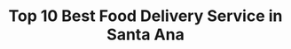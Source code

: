 ---
layout: ampstory
title: Top 10 Best Food Delivery Service in Santa Ana
cover:
   title: Top 10 Best Food Delivery Service in Santa Ana
   subtitle: KARINOV
   background: ../assets/images/food-delivery/santa-ana.jpg

pages: 
 - layout: thirds
   top: <h1>#1 California Pizza Kitchen at Santa Ana</h1>
   bottom: "<p>The food is delicious amazing fresh pizza and delicious casear salad.</p>"
   background: ../assets/images/food-delivery/A.jpg
   backgroundblur: true
   cta:
      link: https://karinov.co.id
      text: Toplist   
 - layout: thirds
   top: <h1>#2 Bari Pasta and Pizza</h1>
   bottom: "<p>Staff was very friendly when I came to pick up my carry out order.</p>"
   background: ../assets/images/food-delivery/B.jpg
   backgroundblur: true
   cta:
      link: https://karinov.co.id
      text: Toplist  
 - layout: thirds
   top: <h1>#3 Peroni Pizza</h1>
   bottom: "<p>Awesome good tasting local pizza! Great value and fast service.</p>"
   background: ../assets/images/food-delivery/C.jpg
   backgroundblur: true
   cta:
      link: https://karinov.co.id
      text: Toplist
 - layout: thirds
   top: <h1>#4 Pizza Loca</h1>
   bottom: "<p>La Pizza Loca is the best pizza I have ever tasted.</p>"
   background: ../assets/images/food-delivery/D.jpg
   backgroundblur: true
   cta:
      link: https://karinov.co.id
      text: Toplist  
 - layout: thirds
   top: <h1>#5 Pizza Hut</h1>
   bottom: "<p>They are always really friendly at this location.</p>"
   background: ../assets/images/food-delivery/E.jpg
   backgroundblur: true
   cta:
      link: https://karinov.co.id
      text: Toplist  
 - layout: thirds
   top: <h1>#6 Pizza Trio</h1>
   bottom: "<p>Address: 1473 S Main St, Santa Ana, CA 92707, United States | Rating: 4.3 (313).</p>"
   background: ../assets/images/food-delivery/F.jpg
   backgroundblur: true
   cta:
      link: https://karinov.co.id
      text: Toplist  
 - layout: thirds
   top: <h1>#7 The Pizza Press</h1>
   bottom: "<p>Address: 117 W 4th St Unit 101, Santa Ana, CA 92701, United States | Rating: 4.5 (309).</p>"
   background: ../assets/images/food-delivery/G.jpg
   backgroundblur: true
   cta:
      link: https://karinov.co.id
      text: Toplist 
 - layout: thirds
   top: <h1>#8 Rafael’s Pizza</h1>
   bottom: "<p>Address: 128 W MacArthur Blvd, Santa Ana, CA 92707, United States | Rating: 4.6 (300).</p>"
   background: ../assets/images/food-delivery/H.jpg
   backgroundblur: true
   cta:
      link: https://karinov.co.id
      text: Toplist 
 - layout: thirds
   top: <h1>#9 Pizza Hut</h1>
   bottom: "<p>Address: 1036 S Main St 104, Santa Ana, CA 92701, United States | Rating:  3.7 (282).</p>"
   background: ../assets/images/food-delivery/I.jpg
   backgroundblur: true
   cta:
      link: https://karinov.co.id
      text: Toplist 
 - layout: thirds
   top: <h1>#10 Pizza Hut</h1>
   bottom: "<p>Address: 715 N Harbor Blvd 103, Santa Ana, CA 92703, United States | Rating: 4 (280).</p>"
   background: ../assets/images/food-delivery/J.jpg
   backgroundblur: true
   cta:
      link: https://karinov.co.id
      text: Toplist   
 - layout: thirds
   middle: Continue reading...
   cta:
      link: https://karinov.co.id/wiki/food-delivery-in-santa-ana-top-15-options/
      text: Top 10 Best Food Delivery Service in Santa Ana
      
---
